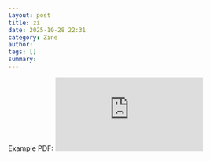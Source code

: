 ```yaml
---
layout: post
title: zi
date: 2025-10-28 22:31
category: Zine
author: 
tags: []
summary: 
---
```


Example PDF:
<embed src="https://mozilla.github.io/pdf.js/web/compressed.tracemonkey-pldi-09.pdf" type="application/pdf">